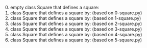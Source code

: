 0.	empty class Square that defines a square:
1.	class Square that defines a square by: (based on 0-square.py)
2.	class Square that defines a square by: (based on 1-square.py)
3.	class Square that defines a square by: (based on 2-square.py)
4.	class Square that defines a square by: (based on 3-square.py)
5.	class Square that defines a square by: (based on 4-square.py)
6.	class Square that defines a square by: (based on 5-square.py)
